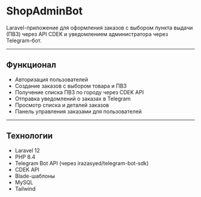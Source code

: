 # ShopAdminBot

Laravel-приложение для оформления заказов с выбором пункта выдачи (ПВЗ) через API CDEK и уведомлением администратора через Telegram-бот.

---

## Функционал

- Авторизация пользователей
- Создание заказов с выбором товара и ПВЗ
- Получение списка ПВЗ по городу через CDEK API
- Отправка уведомлений о заказах в Telegram
- Просмотр списка и деталей заказов
- Панель управления заказами для пользователей

---

## Технологии

- Laravel 12
- PHP 8.4
- Telegram Bot API (через irazasyed/telegram-bot-sdk)
- CDEK API
- Blade-шаблоны
- MySQL
- Tailwind
